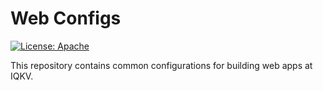 # Web Configs

[![License: Apache](https://img.shields.io/badge/License-Apache-green.svg)](LICENSE)

This repository contains common configurations for building web apps at IQKV.